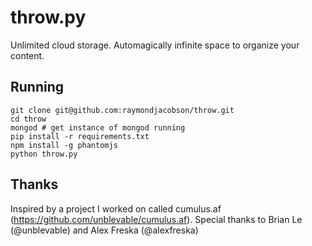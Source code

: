 # throw.py

Unlimited cloud storage.
Automagically infinite space to organize your content.

## Running

```
git clone git@github.com:raymondjacobson/throw.git
cd throw
mongod # get instance of mongod running
pip install -r requirements.txt
npm install -g phantomjs
python throw.py
```

## Thanks

Inspired by a project I worked on called cumulus.af (https://github.com/unblevable/cumulus.af).
Special thanks to Brian Le (@unblevable) and Alex Freska (@alexfreska)